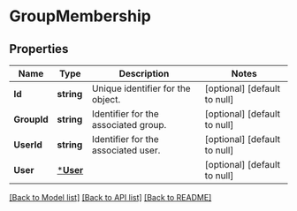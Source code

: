 # GroupMembership

## Properties
Name | Type | Description | Notes
------------ | ------------- | ------------- | -------------
**Id** | **string** | Unique identifier for the object. | [optional] [default to null]
**GroupId** | **string** | Identifier for the associated group. | [optional] [default to null]
**UserId** | **string** | Identifier for the associated user. | [optional] [default to null]
**User** | [***User**](User.md) |  | [optional] [default to null]

[[Back to Model list]](../README.md#documentation-for-models) [[Back to API list]](../README.md#documentation-for-api-endpoints) [[Back to README]](../README.md)

